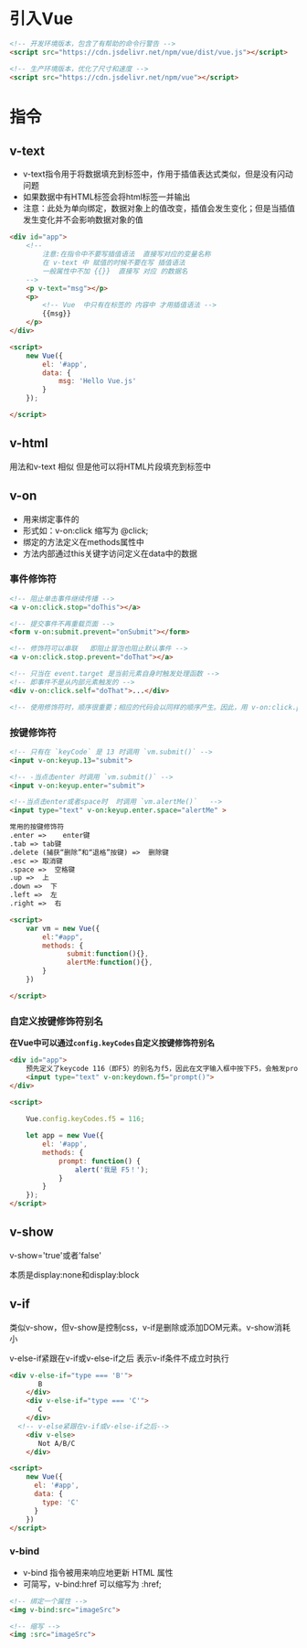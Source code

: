 # 引入Vue

```html
<!-- 开发环境版本，包含了有帮助的命令行警告 -->
<script src="https://cdn.jsdelivr.net/npm/vue/dist/vue.js"></script>

<!-- 生产环境版本，优化了尺寸和速度 -->
<script src="https://cdn.jsdelivr.net/npm/vue"></script>
```



# 指令

## v-text

- v-text指令用于将数据填充到标签中，作用于插值表达式类似，但是没有闪动问题
- 如果数据中有HTML标签会将html标签一并输出
- 注意：此处为单向绑定，数据对象上的值改变，插值会发生变化；但是当插值发生变化并不会影响数据对象的值

```html
<div id="app">
    <!--  
		注意:在指令中不要写插值语法  直接写对应的变量名称 
        在 v-text 中 赋值的时候不要在写 插值语法
		一般属性中不加 {{}}  直接写 对应 的数据名 
	-->
    <p v-text="msg"></p>
    <p>
        <!-- Vue  中只有在标签的 内容中 才用插值语法 -->
        {{msg}}
    </p>
</div>

<script>
    new Vue({
        el: '#app',
        data: {
            msg: 'Hello Vue.js'
        }
    });

</script>
```

## v-html

用法和v-text 相似  但是他可以将HTML片段填充到标签中

## v-on

- 用来绑定事件的
- 形式如：v-on:click  缩写为 @click;
- 绑定的方法定义在methods属性中
- 方法内部通过this关键字访问定义在data中的数据

### **事件修饰符**

```html
<!-- 阻止单击事件继续传播 -->
<a v-on:click.stop="doThis"></a>

<!-- 提交事件不再重载页面 -->
<form v-on:submit.prevent="onSubmit"></form>

<!-- 修饰符可以串联   即阻止冒泡也阻止默认事件 -->
<a v-on:click.stop.prevent="doThat"></a>

<!-- 只当在 event.target 是当前元素自身时触发处理函数 -->
<!-- 即事件不是从内部元素触发的 -->
<div v-on:click.self="doThat">...</div>

<!-- 使用修饰符时，顺序很重要；相应的代码会以同样的顺序产生。因此，用 v-on:click.prevent.self 会阻止所有的点击，而 v-on:click.self.prevent 只会阻止对元素自身的点击。 -->
```

### 按键修饰符

```html
<!-- 只有在 `keyCode` 是 13 时调用 `vm.submit()` -->
<input v-on:keyup.13="submit">

<!-- -当点击enter 时调用 `vm.submit()` -->
<input v-on:keyup.enter="submit">

<!--当点击enter或者space时  时调用 `vm.alertMe()`   -->
<input type="text" v-on:keyup.enter.space="alertMe" >

常用的按键修饰符
.enter =>    enter键
.tab => tab键
.delete (捕获“删除”和“退格”按键) =>  删除键
.esc => 取消键
.space =>  空格键
.up =>  上
.down =>  下
.left =>  左
.right =>  右

<script>
	var vm = new Vue({
        el:"#app",
        methods: {
              submit:function(){},
              alertMe:function(){},
        }
    })

</script>
```

### 自定义按键修饰符别名

**在Vue中可以通过`config.keyCodes`自定义按键修饰符别名**

```html
<div id="app">
    预先定义了keycode 116（即F5）的别名为f5，因此在文字输入框中按下F5，会触发prompt方法
    <input type="text" v-on:keydown.f5="prompt()">
</div>

<script>
	
    Vue.config.keyCodes.f5 = 116;

    let app = new Vue({
        el: '#app',
        methods: {
            prompt: function() {
                alert('我是 F5！');
            }
        }
    });
</script>
```



## v-show

v-show='true'或者'false'

本质是display:none和display:block

## v-if

类似v-show，但v-show是控制css，v-if是删除或添加DOM元素。v-show消耗小

v-else-if紧跟在v-if或v-else-if之后   表示v-if条件不成立时执行

```html
<div v-else-if="type === 'B'">
       B
    </div>
    <div v-else-if="type === 'C'">
       C
    </div>
  <!-- v-else紧跟在v-if或v-else-if之后-->
    <div v-else>
       Not A/B/C
    </div>

<script>
    new Vue({
      el: '#app',
      data: {
        type: 'C'
      }
    })
</script>
```

### v-bind

- v-bind 指令被用来响应地更新 HTML 属性
- 可简写，v-bind:href    可以缩写为    :href;

```html
<!-- 绑定一个属性 -->
<img v-bind:src="imageSrc">

<!-- 缩写 -->
<img :src="imageSrc">
```

